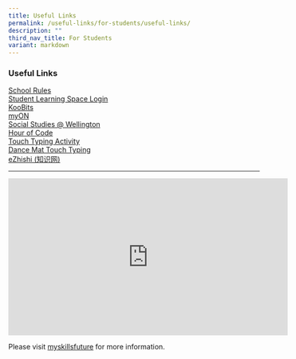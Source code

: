 ```yaml
---
title: Useful Links
permalink: /useful-links/for-students/useful-links/
description: ""
third_nav_title: For Students
variant: markdown
---
```

### Useful Links

[School Rules](/files/School_Rules.pdf) <br>
[Student Learning Space Login](https://vle.learning.moe.edu.sg/login) <br>
[KooBits](https://member.koobits.com/) <br>
[myON](https://www.myon.com.sg/) <br>
[Social Studies @ Wellington](https://sites.google.com/view/wtps-socialstudies/home) <br>
[Hour of Code](http://code.org/learn) <br>
[Touch Typing Activity](https://typetastic.com/keyboarding-kickstart/lesson.html?nr=1) <br>
[Dance Mat Touch Typing](https://tinyurl.com/wtps2024)&nbsp;<br>
[eZhishi  (知识网)](https://www.ezhishi.net/Contents/) <br>

---------------------------

<iframe width="560" height="315" src="https://www.youtube.com/embed/i9fpBx9xeGU?start=1" title="YouTube video player" frameborder="0" allow="accelerometer; autoplay; clipboard-write; encrypted-media; gyroscope; picture-in-picture" allowfullscreen=""></iframe>

Please visit&nbsp;[myskillsfuture](https://www.myskillsfuture.gov.sg/content/student/en/primary.html)&nbsp;for more information.